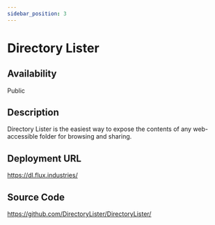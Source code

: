 ```yaml
---
sidebar_position: 3
---
```


# Directory Lister

## Availability
Public

## Description
Directory Lister is the easiest way to expose the contents of any web-accessible folder for browsing and sharing. 

## Deployment URL
https://dl.flux.industries/

## Source Code
https://github.com/DirectoryLister/DirectoryLister/